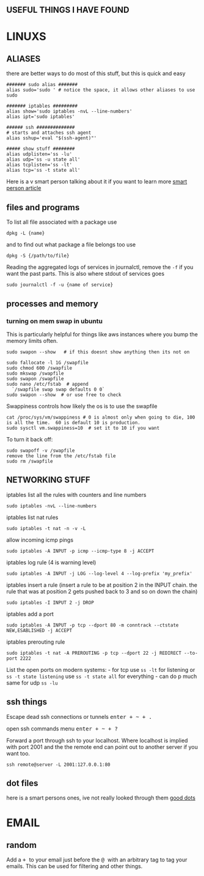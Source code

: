 ## USEFUL THINGS I HAVE FOUND


# LINUXS

## ALIASES

there are better ways to do most of this stuff, but this is quick and easy
```
####### sudo alias #######
alias sudo='sudo ' # notice the space, it allows other aliases to use sudo

####### iptables #########
alias show='sudo iptables -nvL --line-numbers'
alias ipt='sudo iptables'

###### ssh ##############
# starts and attaches ssh agent
alias sshup='eval "$(ssh-agent)"'

##### show stuff ########
alias udplisten='ss -lu'
alias udp='ss -u state all'
alias tcplisten='ss -lt'
alias tcp='ss -t state all'
```
Here is a v smart person talking about it if you want to learn more [smart person article](https://blog.sanctum.geek.nz/custom-commands/)


## files and programs

To list all file associated with a package use 
```
dpkg -L {name}
```

and to find out what package a file belongs too use 
```
dpkg -S {/path/to/file}
```

Reading the aggregated logs of services in journalctl, remove the `-f` if you want the past parts.  This is also where stdout of services goes
```
sudo journalctl -f -u {name of service}
```

## processes and memory

### turning on mem swap in ubuntu
This is particularly helpful for things like aws instances where you bump the memory limits often.
```
sudo swapon --show   # if this doesnt show anything then its not on

sudo fallocate -l 1G /swapfile
sudo chmod 600 /swapfile
sudo mkswap /swapfile
sudo swapon /swapfile
sudo nano /etc/fstab  # append
  `/swapfile swap swap defaults 0 0`
sudo swapon --show  # or use free to check
```

Swappiness controls how likely the os is to use the swapfile
```
cat /proc/sys/vm/swappiness # 0 is almost only when going to die, 100 is all the time.  60 is default 10 is production.
sudo sysctl vm.swappiness=10  # set it to 10 if you want
```

To turn it back off:
```
sudo swapoff -v /swapfile
remove the line from the /etc/fstab file
sudo rm /swapfile
```

## NETWORKING STUFF

iptables list all the rules with counters and line numbers
```
sudo iptables -nvL --line-numbers
```

iptables list nat rules
```
sudo iptables -t nat -n -v -L
```

allow incoming icmp pings
```
sudo iptables -A INPUT -p icmp --icmp-type 8 -j ACCEPT
```

iptables log rule (4 is warning level)
```
sudo iptables -A INPUT -j LOG --log-level 4 --log-prefix 'my_prefix'
```

iptables insert a rule (insert a rule to be at position 2 in the INPUT chain.  the rule that was at position 2 gets pushed back to 3 and so on down the chain)
```
sudo iptables -I INPUT 2 -j DROP
```

iptables add a port
```
sudo iptables -A INPUT -p tcp --dport 80 -m conntrack --ctstate NEW,ESABLISHED -j ACCEPT
```

iptables prerouting rule
```
sudo iptables -t nat -A PREROUTING -p tcp --dport 22 -j REDIRECT --to-port 2222
```


List the open ports on modern systems:
    - for tcp use `ss -lt` for listening or `ss -t state listening`  use `ss -t state all` for everything
    - can do p much same for udp `ss -lu`

## ssh things
Escape dead ssh connections or tunnels 
<kbd>enter + ~ + .</kbd>


open ssh commands menu
<kbd>enter + ~ + ?</kbd>


Forward a port through ssh to your localhost. Where localhost is implied with port 2001 and the the remote end can point out to another server if you want too.
```
ssh remote@server -L 2001:127.0.0.1:80
```


## dot files
here is a smart persons ones, ive not really looked through them [good dots](https://sanctum.geek.nz/cgit/dotfiles.git/about/)


# EMAIL
## random
Add a <kbd> + </kbd> to your email just before the <kbd> @ </kbd>  with an arbitrary tag to tag your emails.  This can be used for filtering and other things.
